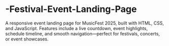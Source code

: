 # -Festival-Event-Landing-Page
A responsive event landing page for MusicFest 2025, built with HTML, CSS, and JavaScript. Features include a live countdown, event highlights, schedule timeline, and smooth navigation—perfect for festivals, concerts, or event showcases.
